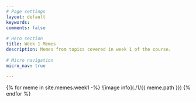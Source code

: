 ```yaml
---
# Page settings
layout: default
keywords:
comments: false
 
# Hero section
title: Week 1 Memes
description: Memes from topics covered in week 1 of the course. 
 
# Micro navigation
micro_nav: true
 
---
```


{% for meme in site.memes.week1 -%}
![image info](./1/{{ meme.path }})
{% endfor %}
